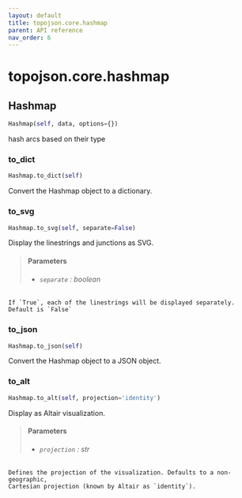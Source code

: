 ```yaml
---
layout: default
title: topojson.core.hashmap
parent: API reference
nav_order: 6
---
```



# topojson.core.hashmap

## Hashmap
```python
Hashmap(self, data, options={})
```

hash arcs based on their type

### to_dict
```python
Hashmap.to_dict(self)
```

Convert the Hashmap object to a dictionary.

### to_svg
```python
Hashmap.to_svg(self, separate=False)
```

Display the linestrings and junctions as SVG.

> #### Parameters
> + ###### `separate` : boolean
    If `True`, each of the linestrings will be displayed separately.
    Default is `False`

### to_json
```python
Hashmap.to_json(self)
```

Convert the Hashmap object to a JSON object.

### to_alt
```python
Hashmap.to_alt(self, projection='identity')
```

Display as Altair visualization.

> #### Parameters
> + ###### `projection` : str
    Defines the projection of the visualization. Defaults to a non-geographic,
    Cartesian projection (known by Altair as `identity`).


